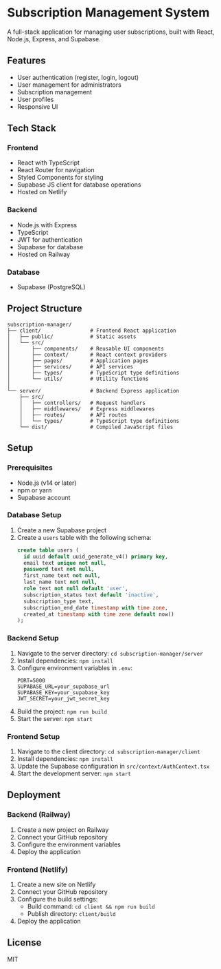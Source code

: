 # Subscription Management System

A full-stack application for managing user subscriptions, built with React, Node.js, Express, and Supabase.

## Features

- User authentication (register, login, logout)
- User management for administrators
- Subscription management
- User profiles
- Responsive UI

## Tech Stack

### Frontend
- React with TypeScript
- React Router for navigation
- Styled Components for styling
- Supabase JS client for database operations
- Hosted on Netlify

### Backend
- Node.js with Express
- TypeScript
- JWT for authentication
- Supabase for database
- Hosted on Railway

### Database
- Supabase (PostgreSQL)

## Project Structure

```
subscription-manager/
├── client/                # Frontend React application
│   ├── public/            # Static assets
│   └── src/
│       ├── components/    # Reusable UI components
│       ├── context/       # React context providers
│       ├── pages/         # Application pages
│       ├── services/      # API services
│       ├── types/         # TypeScript type definitions
│       └── utils/         # Utility functions
│
└── server/                # Backend Express application
    ├── src/
    │   ├── controllers/   # Request handlers
    │   ├── middlewares/   # Express middlewares
    │   ├── routes/        # API routes
    │   └── types/         # TypeScript type definitions
    └── dist/              # Compiled JavaScript files
```

## Setup

### Prerequisites
- Node.js (v14 or later)
- npm or yarn
- Supabase account

### Database Setup
1. Create a new Supabase project
2. Create a `users` table with the following schema:
   ```sql
   create table users (
     id uuid default uuid_generate_v4() primary key,
     email text unique not null,
     password text not null,
     first_name text not null,
     last_name text not null,
     role text not null default 'user',
     subscription_status text default 'inactive',
     subscription_type text,
     subscription_end_date timestamp with time zone,
     created_at timestamp with time zone default now()
   );
   ```

### Backend Setup
1. Navigate to the server directory: `cd subscription-manager/server`
2. Install dependencies: `npm install`
3. Configure environment variables in `.env`:
   ```
   PORT=5000
   SUPABASE_URL=your_supabase_url
   SUPABASE_KEY=your_supabase_key
   JWT_SECRET=your_jwt_secret_key
   ```
4. Build the project: `npm run build`
5. Start the server: `npm start`

### Frontend Setup
1. Navigate to the client directory: `cd subscription-manager/client`
2. Install dependencies: `npm install`
3. Update the Supabase configuration in `src/context/AuthContext.tsx`
4. Start the development server: `npm start`

## Deployment

### Backend (Railway)
1. Create a new project on Railway
2. Connect your GitHub repository
3. Configure the environment variables
4. Deploy the application

### Frontend (Netlify)
1. Create a new site on Netlify
2. Connect your GitHub repository
3. Configure the build settings:
   - Build command: `cd client && npm run build`
   - Publish directory: `client/build`
4. Deploy the application

## License
MIT 